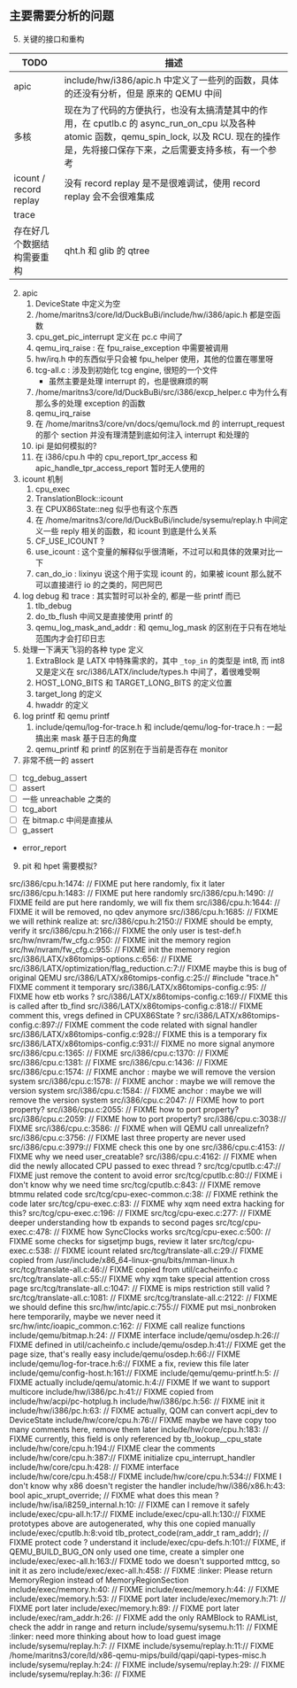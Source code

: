 ## 主要需要分析的问题
5. 关键的接口和重构

| TODO                       | 描述                                                                                                                                                                                           |
|----------------------------|------------------------------------------------------------------------------------------------------------------------------------------------------------------------------------------------|
| apic                       | include/hw/i386/apic.h 中定义了一些列的函数，具体的还没有分析，但是 原来的 QEMU 中间                                                                                                           |
| 多核                       | 现在为了代码的方便执行，也没有太搞清楚其中的作用，在 cputlb.c 的 async_run_on_cpu 以及各种 atomic 函数，qemu_spin_lock, 以及 RCU. 现在的操作是，先将接口保存下来，之后需要支持多核，有一个参考 |
| icount / record replay     | 没有 record replay 是不是很难调试，使用 record replay 会不会很难集成                                                                                                                           |
| trace                      |                                                                                                                                                                                                |
| 存在好几个数据结构需要重构 |qht.h 和 glib 的 qtree                                                                                                                                                                |

2. apic
    1. DeviceState 中定义为空
    2. /home/maritns3/core/ld/DuckBuBi/include/hw/i386/apic.h 都是空函数
    3. cpu_get_pic_interrupt 定义在 pc.c 中间了
    4. qemu_irq_raise : 在 fpu_raise_exception 中需要被调用
    5. hw/irq.h 中的东西似乎只会被 fpu_helper 使用，其他的位置在哪里呀
    6. tcg-all.c : 涉及到初始化 tcg engine, 很短的一个文件
        - 虽然主要是处理 interrupt 的，也是很麻烦的啊
    7. /home/maritns3/core/ld/DuckBuBi/src/i386/excp_helper.c 中为什么有那么多的处理 exception 的函数
    8. qemu_irq_raise
    9. 在 /home/maritns3/core/vn/docs/qemu/lock.md 的 interrupt_request 的那个 section 并没有理清楚到底如何注入 interrupt 和处理的
    10. ipi 是如何模拟的?
    11. 在 i386/cpu.h 中的 cpu_report_tpr_access 和 apic_handle_tpr_access_report 暂时无人使用的
4. icount 机制
    1. cpu_exec
    2. TranslationBlock::icount
    3. 在 CPUX86State::neg 似乎也有这个东西
    4. 在 /home/maritns3/core/ld/DuckBuBi/include/sysemu/replay.h 中间定义一些 reply 相关的函数，和 icount 到底是什么关系
    5. CF_USE_ICOUNT ?
    6. use_icount : 这个变量的解释似乎很清晰，不过可以和具体的效果对比一下
    7. can_do_io : lixinyu 说这个用于实现 icount 的，如果被 icount 那么就不可以直接进行 io 的之类的，阿巴阿巴
5. log debug 和 trace : 其实暂时可以补全的, 都是一些 printf 而已
    1. tlb_debug
    2. do_tb_flush 中间又是直接使用 printf 的
    7. qemu_log_mask_and_addr : 和 qemu_log_mask 的区别在于只有在地址范围内才会打印日志
6. 处理一下满天飞羽的各种 type 定义
    1. ExtraBlock 是 LATX 中特殊需求的，其中 `_top_in` 的类型是 int8, 而 int8 又是定义在 src/i386/LATX/include/types.h 中间了，着很难受啊
    2. HOST_LONG_BITS 和 TARGET_LONG_BITS 的定义位置
    3. target_long 的定义
    4. hwaddr 的定义
7. log printf 和 qemu printf
    1. include/qemu/log-for-trace.h 和 include/qemu/log-for-trace.h : 一起搞出来 mask 基于日志的角度
    2. qemu_printf 和 printf 的区别在于当前是否存在 monitor
8. 非常不统一的 assert
  - [ ] tcg_debug_assert
  - [ ] assert
  - [ ] 一些 unreachable 之类的
  - [ ] tcg_abort
  - [ ] 在 bitmap.c 中间是直接从
  - [ ] g_assert
  - error_report
9. pit 和 hpet 需要模拟?

src/i386/cpu.h:1474:  // FIXME put here randomly, fix it later
src/i386/cpu.h:1483:  // FIXME put here randomly
src/i386/cpu.h:1490:  // FIXME feild are put here randomly, we will fix them
src/i386/cpu.h:1644:  // FIXME it will be removed, no qdev anymore
src/i386/cpu.h:1685:  // FIXME we will rethink realize at:
src/i386/cpu.h:2150:// FIXME should be empty, verify it
src/i386/cpu.h:2166:// FIXME the only user is test-def.h
src/hw/nvram/fw_cfg.c:950:  // FIXME init the memory region
src/hw/nvram/fw_cfg.c:955:    // FIXME init the memory region
src/i386/LATX/x86tomips-options.c:656:        // FIXME
src/i386/LATX/optimization/flag_reduction.c:7:// FIXME maybe this is bug of original QEMU
src/i386/LATX/x86tomips-config.c:25:// #include "trace.h" FIXME comment it temporary
src/i386/LATX/x86tomips-config.c:95:        // FIXME how etb works ?
src/i386/LATX/x86tomips-config.c:169:// FIXME this is called after tb_find
src/i386/LATX/x86tomips-config.c:818:// FIXME comment this, vregs defined in CPUX86State ?
src/i386/LATX/x86tomips-config.c:897:// FIXME comment the code related with signal handler
src/i386/LATX/x86tomips-config.c:928:// FIXME this is a temporary fix
src/i386/LATX/x86tomips-config.c:931:// FIXME no more signal anymore
src/i386/cpu.c:1365:  // FIXME
src/i386/cpu.c:1370:  // FIXME
src/i386/cpu.c:1381:  // FIXME
src/i386/cpu.c:1436:  // FIXME
src/i386/cpu.c:1574:  // FIXME anchor : maybe we will remove the version system
src/i386/cpu.c:1578:  // FIXME anchor : maybe we will remove the version system
src/i386/cpu.c:1584:  // FIXME anchor : maybe we will remove the version system
src/i386/cpu.c:2047:  // FIXME how to port property?
src/i386/cpu.c:2055:  // FIXME how to port property?
src/i386/cpu.c:2059:  // FIXME how to port property?
src/i386/cpu.c:3038:// FIXME
src/i386/cpu.c:3586:  // FIXME when will QEMU call unrealizefn?
src/i386/cpu.c:3756:  // FIXME last three property are never used
src/i386/cpu.c:3979:// FIXME check this one by one
src/i386/cpu.c:4153:  // FIXME why we need user_creatable?
src/i386/cpu.c:4162:  // FIXME when did the newly allocated CPU passed to exec thread ?
src/tcg/cputlb.c:47:// FIXME just remove the content to avoid error
src/tcg/cputlb.c:80:// FIXME i don't know why we need time
src/tcg/cputlb.c:843:  // FIXME remove btmmu related code
src/tcg/cpu-exec-common.c:38:    // FIXME rethink the code later
src/tcg/cpu-exec.c:83:  // FIXME why xqm need extra hacking for this?
src/tcg/cpu-exec.c:196:  // FIXME
src/tcg/cpu-exec.c:277:  // FIXME deeper understanding how tb expands to second pages
src/tcg/cpu-exec.c:478:  // FIXME how SyncClocks works
src/tcg/cpu-exec.c:500:    // FIXME some checks for sigsetjmp bugs, review it later
src/tcg/cpu-exec.c:538:      // FIXME icount related
src/tcg/translate-all.c:29:// FIXME copied from /usr/include/x86_64-linux-gnu/bits/mman-linux.h
src/tcg/translate-all.c:46:// FIXME copied from  util/cacheinfo.c
src/tcg/translate-all.c:55:// FIXME why xqm take special attention cross page
src/tcg/translate-all.c:1047:  // FIXME is mips restriction still valid ?
src/tcg/translate-all.c:1081:  // FIXME
src/tcg/translate-all.c:2122:  // FIXME we should define this
src/hw/intc/apic.c:755:// FIXME put msi_nonbroken here temporarily, maybe we never need it
src/hw/intc/ioapic_common.c:162:  // FIXME call realize functions
include/qemu/bitmap.h:24:  // FIXME interface
include/qemu/osdep.h:26:// FIXME defined in util/cacheinfo.c
include/qemu/osdep.h:41:// FIXME get the page size, that's really easy
include/qemu/osdep.h:66:// FIXME
include/qemu/log-for-trace.h:6:// FIXME a fix, review this file later
include/qemu/config-host.h:161:// FIXME
include/qemu/qemu-printf.h:5:  // FIXME actually
include/qemu/atomic.h:4:// FIXME If we want to support multicore
include/hw/i386/pc.h:41:// FIXME copied from include/hw/acpi/pc-hotplug.h
include/hw/i386/pc.h:56:  // FIXME init it
include/hw/i386/pc.h:63:  // FIXME actually, QOM can convert acpi_dev to DeviceState
include/hw/core/cpu.h:76:// FIXME maybe we have copy too many comments here, remove them later
include/hw/core/cpu.h:183:  // FIXME currently, this field is only referenced by tb_lookup__cpu_state
include/hw/core/cpu.h:194:// FIXME clear the comments
include/hw/core/cpu.h:387:// FIXME initialize cpu_interrupt_handler
include/hw/core/cpu.h:428:  // FIXME interface
include/hw/core/cpu.h:458:// FIXME
include/hw/core/cpu.h:534:// FIXME I don't know why x86 doesn't register the handler
include/hw/i386/x86.h:43:  bool apic_xrupt_override; // FIXME what does this mean ?
include/hw/isa/i8259_internal.h:10:  // FIXME can I remove it safely
include/exec/cpu-all.h:17:// FIXME
include/exec/cpu-all.h:130:// FIXME prototypes above are autogenerated, why this one copied  manually
include/exec/cputlb.h:8:void tlb_protect_code(ram_addr_t ram_addr); // FIXME protect code ? understand it
include/exec/cpu-defs.h:101:// FIXME, if QEMU_BUILD_BUG_ON only used one time, create a simpler one
include/exec/exec-all.h:163:// FIXME todo we doesn't supported mttcg, so init it as zero
include/exec/exec-all.h:458:  // FIXME :linker: Please return MemoryRegion instead of MemoryRegionSection
include/exec/memory.h:40:  // FIXME
include/exec/memory.h:44:  // FIXME
include/exec/memory.h:53:  // FIXME port later
include/exec/memory.h:71:  // FIXME port later
include/exec/memory.h:89:  // FIXME port later
include/exec/ram_addr.h:26:  // FIXME add the only RAMBlock to RAMList, check the addr in range and return
include/sysemu/sysemu.h:11:  // FIXME :linker: need more thinking about how to load guest image
include/sysemu/replay.h:7:  // FIXME
include/sysemu/replay.h:11:// FIXME /home/maritns3/core/ld/x86-qemu-mips/build/qapi/qapi-types-misc.h
include/sysemu/replay.h:24:  // FIXME
include/sysemu/replay.h:29:  // FIXME
include/sysemu/replay.h:36:  // FIXME
